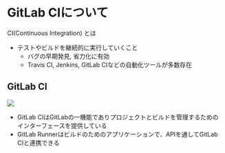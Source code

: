 GitLab CIについて
========================

CI(Continuous Integration) とは
* テストやビルドを継続的に実行していくこと
  * バグの早期発見, 省力化に有効
  * Travis CI, Jenkins, GitLab CIなどの自動化ツールが多数存在

## GitLab CI
![](https://about.gitlab.com/images/ci/arch-1.jpg)

* GitLab CIはGitLabの一機能でありプロジェクトとビルドを管理するためのインターフェースを提供している
* GitLab Runnerはビルドのためのアプリケーションで、APIを通してGitLab CIと連携できる

